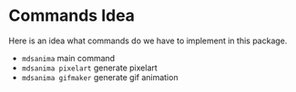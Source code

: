 # Commands Idea

Here is an idea what commands do we have to implement in this package.

- `mdsanima` main command
- `mdsanima pixelart` generate pixelart
- `mdsanima gifmaker` generate gif animation
